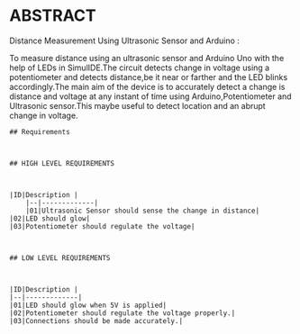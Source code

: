   # ABSTRACT

	

  Distance Measurement Using Ultrasonic Sensor and Arduino : 

  To measure distance using an ultrasonic sensor and Arduino Uno with the help of LEDs in SimulIDE.The circuit detects change in voltage using a potentiometer and detects
  distance,be it near or farther and the LED blinks accordingly.The main aim of the device is to accurately detect a change is distance and voltage at any instant of time 
  using Arduino,Potentiometer and Ultrasonic sensor.This maybe useful to detect location and an abrupt change in voltage.

	

	## Requirements

	

	## HIGH LEVEL REQUIREMENTS

	

	|ID|Description |
        |--|-------------|
        |01|Ultrasonic Sensor should sense the change in distance|
	|02|LED should glow|
	|03|Potentiometer should regulate the voltage|

	

	## LOW LEVEL REQUIREMENTS

	

	|ID|Description |
	|--|-------------|
	|01|LED should glow when 5V is applied|
	|02|Potentiometer should regulate the voltage properly.|
	|03|Connections should be made accurately.|

